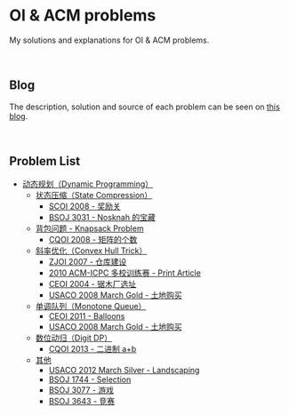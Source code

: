 # OI & ACM problems

My solutions and explanations for OI & ACM problems.

&nbsp;
## Blog

The description, solution and source of each problem can be seen on [this blog](https://oi-acm.renovamen.ink). 

&nbsp;
## Problem List

- [动态规划（Dynamic Programming）](https://github.com/Renovamen/Just-OI-ACM/tree/master/Dynamic-Programming)
  - [状态压缩（State Compression）](https://github.com/Renovamen/Just-OI-ACM/tree/master/Dynamic-Programming/State-Compression)
    - [SCOI 2008 - 奖励关](https://github.com/Renovamen/Just-OI-ACM/blob/master/Dynamic-Programming/State-Compression/SCOI2008-HYSBZ1076-奖励关.cpp)
    - [BSOJ 3031 - Nosknah 的宝藏](https://github.com/Renovamen/Just-OI-ACM/blob/master/Dynamic-Programming/State-Compression/BSOJ3031-Nosknah的宝藏.cpp)
  - [背包问题 - Knapsack Problem](https://github.com/Renovamen/Just-OI-ACM/tree/master/Dynamic-Programming/Knapsack-Problem)
    - [CQOI 2008 - 矩阵的个数](https://github.com/Renovamen/Just-OI-ACM/blob/master/Dynamic-Programming/Knapsack-Problem/CQOI2008-矩阵的个数.cpp)
  - [斜率优化（Convex Hull Trick）](https://github.com/Renovamen/Just-OI-ACM/tree/master/Dynamic-Programming/Convex-Hull-Trick)
    - [ZJOI 2007 - 仓库建设](https://github.com/Renovamen/Just-OI-ACM/blob/master/Dynamic-Programming/Convex-Hull-Trick/ZJOI2007-仓库建设.cpp)
    - [2010 ACM-ICPC 多校训练赛 - Print Article](https://github.com/Renovamen/Just-OI-ACM/blob/master/Dynamic-Programming/Convex-Hull-Trick/HDU3507-Print-Article.cpp)
    - [CEOI 2004 - 锯木厂选址](https://github.com/Renovamen/Just-OI-ACM/blob/master/Dynamic-Programming/Convex-Hull-Trick/CEOI2004-锯木厂选址.cpp)
    - [USACO 2008 March Gold - 土地购买](https://github.com/Renovamen/Just-OI-ACM/blob/master/Dynamic-Programming/Convex-Hull-Trick/BZOJ1597-土地购买.cpp)
  - [单调队列（Monotone Queue）](https://github.com/Renovamen/Just-OI-ACM/tree/master/Dynamic-Programming/Monotone-Queue)
    - [CEOI 2011 - Balloons](https://github.com/Renovamen/Just-OI-ACM/blob/master/Dynamic-Programming/Monotone-Queue/CEOI2011-Balloons.cpp)
    - [USACO 2008 March Gold - 土地购买](https://github.com/Renovamen/Just-OI-ACM/blob/master/Dynamic-Programming/Monotone-Queue/BZOJ1597-土地购买.cpp)
  - [数位动归（Digit DP）](https://github.com/Renovamen/Just-OI-ACM/tree/master/Dynamic-Programming/Digit-DP)
    - [CQOI 2013 - 二进制 a+b](https://github.com/Renovamen/Just-OI-ACM/blob/master/Dynamic-Programming/Digit-DP/CQOI2013-二进制a+b.cpp)
  - [其他](https://github.com/Renovamen/Just-OI-ACM/tree/master/Dynamic-Programming/Just-DP)
    - [USACO 2012 March Silver - Landscaping](https://github.com/Renovamen/Just-OI-ACM/blob/master/Dynamic-Programming/Just-DP/USACO2012-March-Silver-Landscaping.cpp)
    - [BSOJ 1744 - Selection](https://github.com/Renovamen/Just-OI-ACM/blob/master/Dynamic-Programming/Just-DP/BSOJ1744-selection.cpp)
    - [BSOJ 3077 - 游戏](https://github.com/Renovamen/Just-OI-ACM/blob/master/Dynamic-Programming/Just-DP/BSOJ3077-游戏.cpp)
    - [BSOJ 3643 - 竞赛](https://github.com/Renovamen/Just-OI-ACM/blob/master/Dynamic-Programming/Just-DP/BSOJ3643-竞赛.cpp)
